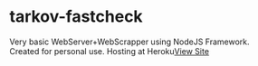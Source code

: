 # tarkov-fastcheck
Very basic WebServer+WebScrapper using NodeJS Framework. <br />
Created for personal use.
Hosting at Heroku[View Site](https://tarkov-fastcheck.herokuapp.com)
